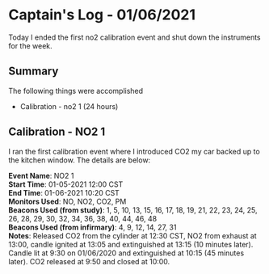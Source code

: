 # Captain's Log - 01/06/2021
Today I ended the first no2 calibration event and shut down the instruments for the week.

## Summary
The following things were accomplished
- Calibration - no2 1 (24 hours)

## Calibration - NO2 1
I ran the first calibration event where I introduced CO2 my car backed up to the kitchen window. The details are below:

**Event Name**: NO2 1 <br>
**Start Time**: 01-05-2021 12:00 CST <br>
**End Time**: 01-06-2021 10:20 CST <br>
**Monitors Used**: NO, NO2, CO2, PM <br>
**Beacons Used (from study)**: 1, 5, 10, 13, 15, 16, 17, 18, 19, 21, 22, 23, 24, 25, 26, 28, 29, 30, 32, 34, 36, 38, 40, 44, 46, 48 <br>
**Beacons Used (from infirmary)**: 4, 9, 12, 14, 27, 31 <br>
**Notes**: Released CO2 from the cylinder at 12:30 CST, NO2 from exhaust at 13:00, candle ignited at 13:05 and extinguished at 13:15 (10 minutes later). Candle lit at 9:30 on 01/06/2020 and extinguished at 10:15 (45 minutes later). CO2 released at 9:50 and closed at 10:00. 
